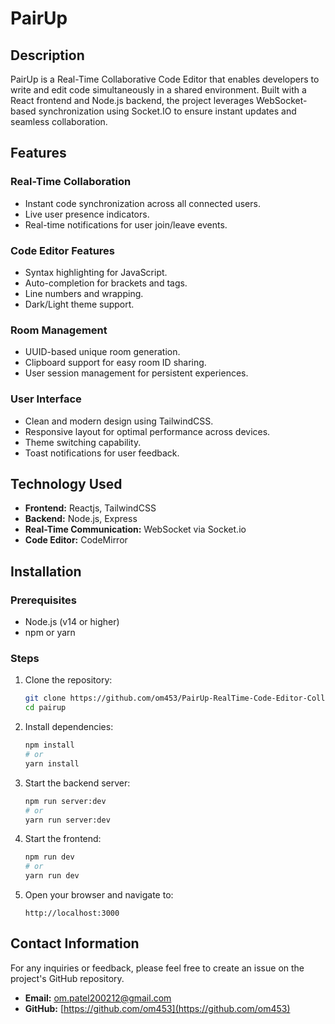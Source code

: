 # PairUp

## Description
PairUp is a Real-Time Collaborative Code Editor that enables developers to write and edit code simultaneously in a shared environment. Built with a React frontend and Node.js backend, the project leverages WebSocket-based synchronization using Socket.IO to ensure instant updates and seamless collaboration.

## Features

### Real-Time Collaboration
- Instant code synchronization across all connected users.
- Live user presence indicators.
- Real-time notifications for user join/leave events.

### Code Editor Features
- Syntax highlighting for JavaScript.
- Auto-completion for brackets and tags.
- Line numbers and wrapping.
- Dark/Light theme support.

### Room Management
- UUID-based unique room generation.
- Clipboard support for easy room ID sharing.
- User session management for persistent experiences.

### User Interface
- Clean and modern design using TailwindCSS.
- Responsive layout for optimal performance across devices.
- Theme switching capability.
- Toast notifications for user feedback.

## Technology Used
- **Frontend:** Reactjs, TailwindCSS
- **Backend:** Node.js, Express
- **Real-Time Communication:** WebSocket via Socket.io
- **Code Editor:** CodeMirror

## Installation

### Prerequisites
- Node.js (v14 or higher)
- npm or yarn

### Steps
1. Clone the repository:
   ```bash
   git clone https://github.com/om453/PairUp-RealTime-Code-Editor-Collaboration
   cd pairup
   ```

2. Install dependencies:
   ```bash
   npm install
   # or
   yarn install
   ```

3. Start the backend server:
   ```bash
   npm run server:dev
   # or
   yarn run server:dev
   ```

4. Start the frontend:
   ```bash 
   npm run dev     
   # or
   yarn run dev     
   ```

5. Open your browser and navigate to:
   ```
   http://localhost:3000
   ```

## Contact Information
For any inquiries or feedback, please feel free to create an issue on the project's GitHub repository.

- **Email:** om.patel200212@gmail.com
- **GitHub:** [https://github.com/om453](https://github.com/om453)

